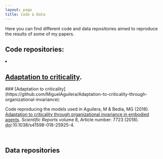 ```yaml
---
layout: page
title: Code & Data
---
```


Here you can find different code and data repositories aimed to reproduce the results of some of my papers.

## Code repositories:

<div class="posts">
<li itemscope>
    <h2>
    <a href="https://github.com/MiguelAguilera/Adaptation-to-criticality-through-organizational-invariance" target="_blank">Adaptation to criticality</a>.
    </h2>
    ### [Adaptation to criticality](https://github.com/MiguelAguilera/Adaptation-to-criticality-through-organizational-invariance):
    <p> Code reproducing the models used in Aguilera, M &amp; Bedia, MG (2018). <a href="https://www.nature.com/articles/s41598-018-25925-4#Abs1" target="_blank" rel="noopener noreferrer">Adaptation to criticality through organizational invariance in embodied agents</a>. <i>Scientific Reports </i> volume 8, Article number: 7723 (2018). <abbr title="Digital Object Identifier">doi</abbr>:10.1038/s41598-018-25925-4. </p>
</li>

<br>

</div>

## Data repositories
